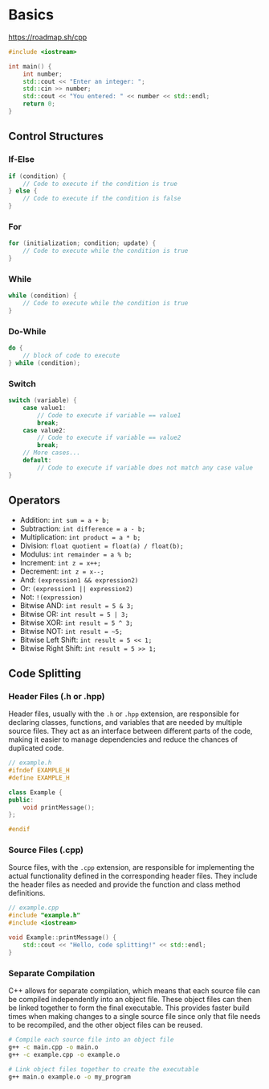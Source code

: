 # Basics

<https://roadmap.sh/cpp>

```cpp
#include <iostream>

int main() {
    int number;
    std::cout << "Enter an integer: ";
    std::cin >> number;
    std::cout << "You entered: " << number << std::endl;
    return 0;
}
```

## Control Structures

### If-Else

```cpp
if (condition) {
    // Code to execute if the condition is true
} else {
    // Code to execute if the condition is false
}
```

### For

```cpp
for (initialization; condition; update) {
    // Code to execute while the condition is true
}
```

### While

```cpp
while (condition) {
    // Code to execute while the condition is true
}
```

### Do-While

```cpp
do {
    // block of code to execute
} while (condition);
```

### Switch

```cpp
switch (variable) {
    case value1:
        // Code to execute if variable == value1
        break;
    case value2:
        // Code to execute if variable == value2
        break;
    // More cases...
    default:
        // Code to execute if variable does not match any case value
}
```

## Operators

- Addition: `int sum = a + b;`
- Subtraction: `int difference = a - b;`
- Multiplication: `int product = a * b;`
- Division: `float quotient = float(a) / float(b);`
- Modulus: `int remainder = a % b;`
- Increment: `int z = x++;`
- Decrement: `int z = x--;`
- And: `(expression1 && expression2)`
- Or: `(expression1 || expression2)`
- Not: `!(expression)`
- Bitwise AND: `int result = 5 & 3;`
- Bitwise OR: `int result = 5 | 3;`
- Bitwise XOR: `int result = 5 ^ 3;`
- Bitwise NOT: `int result = ~5;`
- Bitwise Left Shift: `int result = 5 << 1;`
- Bitwise Right Shift: `int result = 5 >> 1;`

## Code Splitting

### Header Files (.h or .hpp)

Header files, usually with the `.h` or `.hpp` extension, are responsible for declaring classes, functions, and variables that are needed by multiple source files.
They act as an interface between different parts of the code, making it easier to manage dependencies and reduce the chances of duplicated code.

```cpp
// example.h
#ifndef EXAMPLE_H
#define EXAMPLE_H

class Example {
public:
    void printMessage();
};

#endif
```

### Source Files (.cpp)

Source files, with the `.cpp` extension, are responsible for implementing the actual functionality defined in the corresponding header files.
They include the header files as needed and provide the function and class method definitions.

```cpp
// example.cpp
#include "example.h"
#include <iostream>

void Example::printMessage() {
    std::cout << "Hello, code splitting!" << std::endl;
}
```

### Separate Compilation

C++ allows for separate compilation, which means that each source file can be compiled independently into an object file.
These object files can then be linked together to form the final executable.
This provides faster build times when making changes to a single source file since only that file needs to be recompiled, and the other object files can be reused.

```sh
# Compile each source file into an object file
g++ -c main.cpp -o main.o
g++ -c example.cpp -o example.o

# Link object files together to create the executable
g++ main.o example.o -o my_program
```

